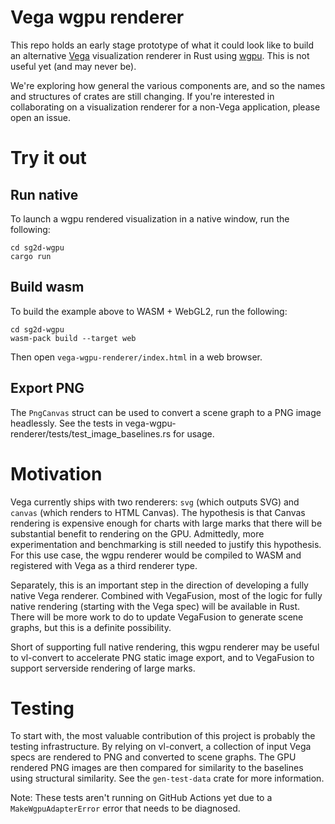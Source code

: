 # Vega wgpu renderer
This repo holds an early stage prototype of what it could look like to build an alternative [Vega](https://vega.github.io/vega/) 
visualization renderer in Rust using [wgpu](https://github.com/gfx-rs/wgpu). This is not useful yet (and may never be).

We're exploring how general the various components are, and so the names and structures of
crates are still changing. If you're interested in collaborating on a visualization renderer for
a non-Vega application, please open an issue.

# Try it out

## Run native
To launch a wgpu rendered visualization in a native window, run the following:
```
cd sg2d-wgpu
cargo run
```

## Build wasm
To build the example above to WASM + WebGL2, run the following:
```
cd sg2d-wgpu
wasm-pack build --target web
```

Then open `vega-wgpu-renderer/index.html` in a web browser.

## Export PNG
The `PngCanvas` struct can be used to convert a scene graph to a PNG image headlessly. See the tests in
vega-wgpu-renderer/tests/test_image_baselines.rs for usage.

# Motivation
Vega currently ships with two renderers: `svg` (which outputs SVG) and `canvas` (which renders to HTML Canvas).
The hypothesis is that Canvas rendering is expensive enough for charts with large marks that there will be
substantial benefit to rendering on the GPU. Admittedly, more experimentation and benchmarking is still needed to justify
this hypothesis. For this use case, the wgpu renderer would be compiled to WASM and registered with Vega as a third
renderer type.

Separately, this is an important step in the direction of developing a fully native Vega renderer. Combined with VegaFusion,
most of the logic for fully native rendering (starting with the Vega spec) will be available in Rust. There will be more
work to do to update VegaFusion to generate scene graphs, but this is a definite possibility.

Short of supporting full native rendering, this wgpu renderer may be useful to vl-convert to accelerate PNG static 
image export, and to VegaFusion to support serverside rendering of large marks. 

# Testing
To start with, the most valuable contribution of this project is probably the testing infrastructure. By relying on
vl-convert, a collection of input Vega specs are rendered to PNG and converted to scene graphs. The GPU rendered
PNG images are then compared for similarity to the baselines using structural similarity. See the `gen-test-data`
crate for more information.

Note: These tests aren't running on GitHub Actions yet due to a `MakeWgpuAdapterError` error that
needs to be diagnosed.
